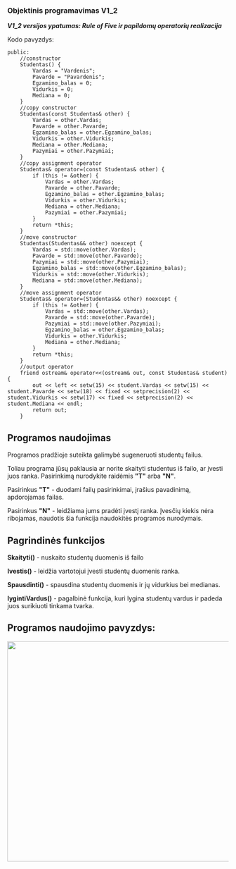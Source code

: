 <h3>Objektinis programavimas V1_2</h3>
<p><b><i>V1_2 versijos ypatumas: Rule of Five ir papildomų operatorių realizacija</i></b></p>
<p>Kodo pavyzdys:</p>
<code>public:
	//constructor
	Studentas() {
		Vardas = "Vardenis";
		Pavarde = "Pavardenis";
		Egzamino_balas = 0;
		Vidurkis = 0;
		Mediana = 0;
	}
	//copy constructor
	Studentas(const Studentas& other) {
		Vardas = other.Vardas;
		Pavarde = other.Pavarde;
		Egzamino_balas = other.Egzamino_balas;
		Vidurkis = other.Vidurkis;
		Mediana = other.Mediana;
		Pazymiai = other.Pazymiai;
	}
	//copy assignment operator
	Studentas& operator=(const Studentas& other) {
		if (this != &other) {
			Vardas = other.Vardas;
			Pavarde = other.Pavarde;
			Egzamino_balas = other.Egzamino_balas;
			Vidurkis = other.Vidurkis;
			Mediana = other.Mediana;
			Pazymiai = other.Pazymiai;
		}
		return *this;
	}
	//move constructor
	Studentas(Studentas&& other) noexcept {
		Vardas = std::move(other.Vardas);
		Pavarde = std::move(other.Pavarde);
		Pazymiai = std::move(other.Pazymiai);
		Egzamino_balas = std::move(other.Egzamino_balas);
		Vidurkis = std::move(other.Vidurkis);
		Mediana = std::move(other.Mediana);
	}
	//move assignment operator
	Studentas& operator=(Studentas&& other) noexcept {
		if (this != &other) {
			Vardas = std::move(other.Vardas);
			Pavarde = std::move(other.Pavarde);
			Pazymiai = std::move(other.Pazymiai);
			Egzamino_balas = other.Egzamino_balas;
			Vidurkis = other.Vidurkis;
			Mediana = other.Mediana;
		}
		return *this;
	}
	//output operator
	friend ostream& operator<<(ostream& out, const Studentas& student) {
		out << left << setw(15) << student.Vardas << setw(15) << student.Pavarde << setw(18) << fixed << setprecision(2) << student.Vidurkis << setw(17) << fixed << setprecision(2) << student.Mediana << endl;
		return out;
	}
</code>
<h2>Programos naudojimas</h2>
    <p>Programos pradžioje suteikta galimybė sugeneruoti studentų failus.</p>
    <p>Toliau programa jūsų paklausia ar norite skaityti studentus iš failo, ar įvesti juos ranka. Pasirinkimą nurodykite raidėmis <b>"T"</b> arba <b>"N"</b>.</p>
    <p>Pasirinkus <b>"T"</b> - duodami failų pasirinkimai, įrašius pavadinimą, apdorojamas failas.</p>
    <p>Pasirinkus <b>"N"</b> - leidžiama jums pradėti įvestį ranka. Įvesčių kiekis nėra ribojamas, naudotis šia funkcija naudokitės programos nurodymais.</p>
<h2>Pagrindinės funkcijos </h2>
    <p><b>Skaityti()</b> - nuskaito studentų duomenis iš failo</p>
    <p><b>Ivestis()</b> - leidžia vartotojui įvesti studentų duomenis ranka.</p>
    <p><b>Spausdinti()</b> - spausdina studentų duomenis ir jų vidurkius bei medianas.</p>
    <p><b>lygintiVardus()</b> - pagalbinė funkcija, kuri lygina studentų vardus ir padeda juos surikiuoti tinkama tvarka.</p>
<h2>Programos naudojimo pavyzdys:</h2>
<img src="https://user-images.githubusercontent.com/116721418/231956298-83a3cdd9-d920-4c71-a0e3-f2fad57bfc14.png" width="900" height="500">
